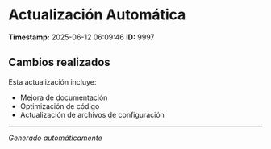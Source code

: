 # Actualización Automática

**Timestamp:** 2025-06-12 06:09:46
**ID:** 9997

## Cambios realizados

Esta actualización incluye:
- Mejora de documentación
- Optimización de código
- Actualización de archivos de configuración

---
*Generado automáticamente*
